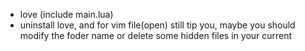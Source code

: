 - love <folder>(include main.lua)
- uninstall love, and for vim file(open) still tip you, maybe you should modify the foder name or delete some hidden
  files in your current


